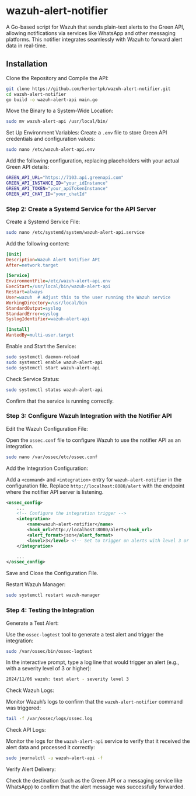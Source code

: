 # wazuh-alert-notifier

A Go-based script for Wazuh that sends plain-text alerts to the Green API, allowing notifications via services like WhatsApp and other messaging platforms. This notifier integrates seamlessly with Wazuh to forward alert data in real-time.

## Installation
Clone the Repository and Compile the API:

```bash
git clone https://github.com/herbertpk/wazuh-alert-notifier.git
cd wazuh-alert-notifier
go build -o wazuh-alert-api main.go
```

Move the Binary to a System-Wide Location:

```bash
sudo mv wazuh-alert-api /usr/local/bin/
```

Set Up Environment Variables: Create a `.env` file to store Green API credentials and configuration values:

```bash
sudo nano /etc/wazuh-alert-api.env
```

Add the following configuration, replacing placeholders with your actual Green API details:

```bash
GREEN_API_URL="https://7103.api.greenapi.com"
GREEN_API_INSTANCE_ID="your_idInstance"
GREEN_API_TOKEN="your_apiTokenInstance"
GREEN_API_CHAT_ID="your_chatId"
```

### Step 2: Create a Systemd Service for the API Server

Create a Systemd Service File:

```bash
sudo nano /etc/systemd/system/wazuh-alert-api.service
```

Add the following content:

```ini
[Unit]
Description=Wazuh Alert Notifier API
After=network.target

[Service]
EnvironmentFile=/etc/wazuh-alert-api.env
ExecStart=/usr/local/bin/wazuh-alert-api
Restart=always
User=wazuh  # Adjust this to the user running the Wazuh service
WorkingDirectory=/usr/local/bin
StandardOutput=syslog
StandardError=syslog
SyslogIdentifier=wazuh-alert-api

[Install]
WantedBy=multi-user.target
```

Enable and Start the Service:

```bash
sudo systemctl daemon-reload
sudo systemctl enable wazuh-alert-api
sudo systemctl start wazuh-alert-api
```

Check Service Status:

```bash
sudo systemctl status wazuh-alert-api
```

Confirm that the service is running correctly.

### Step 3: Configure Wazuh Integration with the Notifier API

Edit the Wazuh Configuration File:

Open the `ossec.conf` file to configure Wazuh to use the notifier API as an integration.

```bash
sudo nano /var/ossec/etc/ossec.conf
```

Add the Integration Configuration:

Add a `<command>` and `<integration>` entry for `wazuh-alert-notifier` in the configuration file. Replace `http://localhost:8080/alert` with the endpoint where the notifier API server is listening.

```xml
<ossec_config>
    ...
    <!-- Configure the integration trigger -->
    <integration>
        <name>wazuh-alert-notifier</name>
        <hook_url>http://localhost:8080/alert</hook_url>
        <alert_format>json</alert_format>
        <level>3</level> <!-- Set to trigger on alerts with level 3 or higher -->
    </integration>

    ...
</ossec_config>
```
Save and Close the Configuration File.

Restart Wazuh Manager:

```bash
sudo systemctl restart wazuh-manager
```

### Step 4: Testing the Integration

Generate a Test Alert:

Use the `ossec-logtest` tool to generate a test alert and trigger the integration:

```bash
sudo /var/ossec/bin/ossec-logtest
```

In the interactive prompt, type a log line that would trigger an alert (e.g., with a severity level of 3 or higher):

```bash
2024/11/06 wazuh: test alert - severity level 3
```

Check Wazuh Logs:

Monitor Wazuh’s logs to confirm that the `wazuh-alert-notifier` command was triggered:

```bash
tail -f /var/ossec/logs/ossec.log
```

Check API Logs:

Monitor the logs for the `wazuh-alert-api` service to verify that it received the alert data and processed it correctly:

```bash
sudo journalctl -u wazuh-alert-api -f
```

Verify Alert Delivery:

Check the destination (such as the Green API or a messaging service like WhatsApp) to confirm that the alert message was successfully forwarded.
